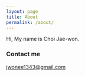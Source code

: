 ```yaml
---
layout: page
title: About
permalink: /about/
---
```


Hi, My name is Choi Jae-won.

### Contact me

[jwonee1343@gmail.com](mailto:jwonee1343@gmail.com)
